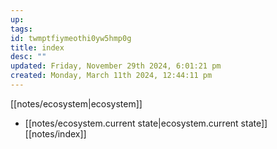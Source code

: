```yaml
---
up: 
tags: 
id: twmptfiymeothi0yw5hmp0g
title: index
desc: ""
updated: Friday, November 29th 2024, 6:01:21 pm
created: Monday, March 11th 2024, 12:44:11 pm
---
```

[[notes/ecosystem|ecosystem]]
- [[notes/ecosystem.current state|ecosystem.current state]]
[[notes/index]]